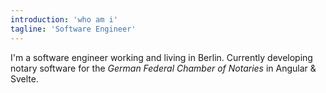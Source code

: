 ```yaml
---
introduction: 'who am i'
tagline: 'Software Engineer'
---
```


I'm a software engineer working and living in Berlin.
Currently developing notary software for the _German Federal Chamber of Notaries_ in Angular & Svelte.
